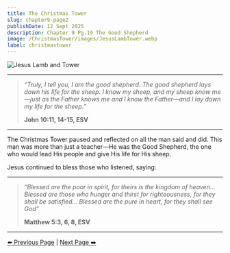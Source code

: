```yaml
---
title: The Christmas Tower
slug: chapter9-page2
publishDate: 12 Sept 2025
description: Chapter 9 Pg.19 The Good Shepherd
image: /ChristmasTower/images/JesusLambTower.webp
label: christmastower
---
```


![Jesus Lamb and Tower](/ChristmasTower/images/JesusLambTower.webp)

---

> *“Truly, I tell you, I am the good shepherd. The good shepherd lays down his life for the sheep. I know my sheep, and my sheep know me—just as the Father knows me and I know the Father—and I lay down my life for the sheep.”*
>
> **John 10:11, 14-15, ESV**

---

The Christmas Tower paused and reflected on all the man said and did. This man was more than just a teacher—He was the Good Shepherd, the one who would lead His people and give His life for His sheep. 

Jesus continued to bless those who listened, saying: 

---

> *“Blessed are the poor in spirit, for theirs is the kingdom of heaven… Blessed are those who hunger and thirst for righteousness, for they shall be satisfied… Blessed are the pure in heart, for they shall see God”*
>
> **Matthew 5:3, 6, 8, ESV**

---

[⬅️ Previous Page](/ChristmasTower/blog/chapter9-page1) | [Next Page ➡️](/ChristmasTower/blog/epilogue)
